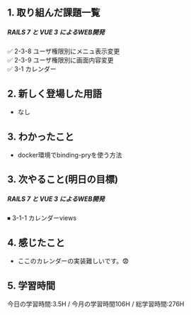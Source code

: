 ## 1. 取り組んだ課題一覧
##### RAILS 7 と VUE 3 によるWEB開発
✅ 2-3-8 ユーザ権限別にメニュ表示変更  
✅ 2-3-9 ユーザ権限別に画面内容変更  
✅ 3-1 カレンダー  

## 2. 新しく登場した用語
- なし

## 3. わかったこと
- docker環境でbinding-pryを使う方法

## 3. 次やること(明日の目標)
##### RAILS 7 と VUE 3 によるWEB開発
⏹ 3-1-1 カレンダーviews  

## 4. 感じたこと
- ここのカレンダーの実装難しいです。😨

## 5. 学習時間
今日の学習時間:3.5H / 今月の学習時間106H / 総学習時間:276H　
